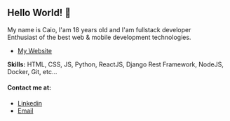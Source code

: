 ## Hello World! :wave:

My name is Caio, I'am 18 years old and I'am fullstack developer<br>
Enthusiast of the best web & mobile development technologies.<br>

- [My Website](https://caio.vercel.app/)

**Skills:** HTML, CSS, JS, Python, ReactJS, Django Rest Framework, NodeJS, Docker, Git, etc...

#### Contact me at:
- [Linkedin](https://www.linkedin.com/in/caio-gabriel-5381651b5/)
- [Email](mailto:caiogabriel135@gmail.com)


